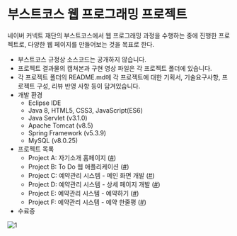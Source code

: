 # 부스트코스 웹 프로그래밍 프로젝트
네이버 커넥트 재단의 부스트코스에서 웹 프로그래밍 과정을 수행하는 중에 진행한 프로젝트로, 다양한 웹 페이지를 만들어보는 것을 목표로 한다.

- 부스트코스 규정상 소스코드는 공개하지 않습니다.
- 프로젝트 결과물의 캡쳐본과 구현 영상 파일은 각 프로젝트 폴더에 있습니다.
- 각 프로젝트 폴더의 README.md에 각 프로젝트에 대한 기획서, 기술요구사항, 프로젝트 구성, 리뷰 반영 사항 등이 담겨있습니다.
- 개발 환경
	- Eclipse IDE
	- Java 8, HTML5, CSS3, JavaScript(ES6)
	- Java Servlet (v3.1.0)
	- Apache Tomcat (v8.5)
	- Spring Framework (v5.3.9)
	- MySQL (v8.0.25)
- 프로젝트 목록
	 - Project A: 자기소개 홈페이지 ([#](/projectA_aboutme/))
	 - Project B: To Do 웹 애플리케이션 ([#](/projectB_Todo/))
	 - Project C: 예약관리 시스템 - 메인 화면 개발 ([#](/projectC_reservation/))
	 - Project D: 예약관리 시스템 - 상세 페이지 개발 ([#](/projectD_reservation/))
	 - Project E: 예약관리 시스템 - 예약하기 ([#](/projectE_reservation/))
	 - Project F: 예약관리 시스템 - 예약 한줄평 ([#](/projectF_reservation/))
- 수료증

![1](https://user-images.githubusercontent.com/79515820/149649841-23e3760d-43e3-433c-a73d-81805795fcf8.jpg)